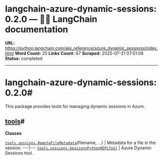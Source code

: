 # langchain-azure-dynamic-sessions: 0.2.0 — 🦜🔗 LangChain  documentation

**URL:** https://python.langchain.com/api_reference/azure_dynamic_sessions/index.html
**Word Count:** 25
**Links Count:** 67
**Scraped:** 2025-07-21 07:51:08
**Status:** completed

---

# langchain-azure-dynamic-sessions: 0.2.0\#

This package provides tools for managing dynamic sessions in Azure.

## [tools](https://python.langchain.com/api_reference/azure_dynamic_sessions/tools.html#langchain-azure-dynamic-sessions-tools)\#

**Classes**

[`tools.sessions.RemoteFileMetadata`](https://python.langchain.com/api_reference/azure_dynamic_sessions/tools/langchain_azure_dynamic_sessions.tools.sessions.RemoteFileMetadata.html#langchain_azure_dynamic_sessions.tools.sessions.RemoteFileMetadata "langchain_azure_dynamic_sessions.tools.sessions.RemoteFileMetadata")\(filename, ...\) | Metadata for a file in the session.   ---|---   [`tools.sessions.SessionsPythonREPLTool`](https://python.langchain.com/api_reference/azure_dynamic_sessions/tools/langchain_azure_dynamic_sessions.tools.sessions.SessionsPythonREPLTool.html#langchain_azure_dynamic_sessions.tools.sessions.SessionsPythonREPLTool "langchain_azure_dynamic_sessions.tools.sessions.SessionsPythonREPLTool") | Azure Dynamic Sessions tool.